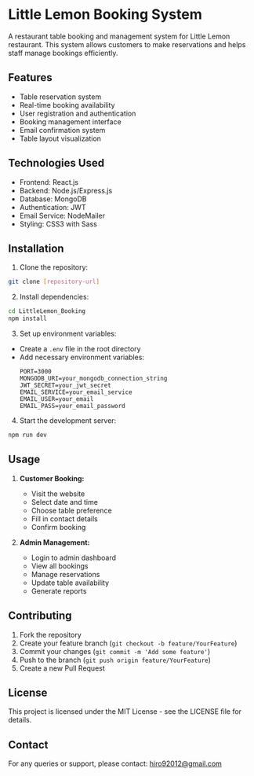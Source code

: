 # Little Lemon Booking System

A restaurant table booking and management system for Little Lemon restaurant. This system allows customers to make reservations and helps staff manage bookings efficiently.

## Features

- Table reservation system
- Real-time booking availability
- User registration and authentication
- Booking management interface
- Email confirmation system
- Table layout visualization

## Technologies Used

- Frontend: React.js
- Backend: Node.js/Express.js
- Database: MongoDB
- Authentication: JWT
- Email Service: NodeMailer
- Styling: CSS3 with Sass

## Installation

1. Clone the repository:
```bash
git clone [repository-url]
```

2. Install dependencies:
```bash
cd LittleLemon_Booking
npm install
```

3. Set up environment variables:
- Create a `.env` file in the root directory
- Add necessary environment variables:
  ```
  PORT=3000
  MONGODB_URI=your_mongodb_connection_string
  JWT_SECRET=your_jwt_secret
  EMAIL_SERVICE=your_email_service
  EMAIL_USER=your_email
  EMAIL_PASS=your_email_password
  ```

4. Start the development server:
```bash
npm run dev
```

## Usage

1. **Customer Booking:**
   - Visit the website
   - Select date and time
   - Choose table preference
   - Fill in contact details
   - Confirm booking

2. **Admin Management:**
   - Login to admin dashboard
   - View all bookings
   - Manage reservations
   - Update table availability
   - Generate reports

## Contributing

1. Fork the repository
2. Create your feature branch (`git checkout -b feature/YourFeature`)
3. Commit your changes (`git commit -m 'Add some feature'`)
4. Push to the branch (`git push origin feature/YourFeature`)
5. Create a new Pull Request

## License

This project is licensed under the MIT License - see the LICENSE file for details.

## Contact

For any queries or support, please contact:
hiro92012@gmail.com

